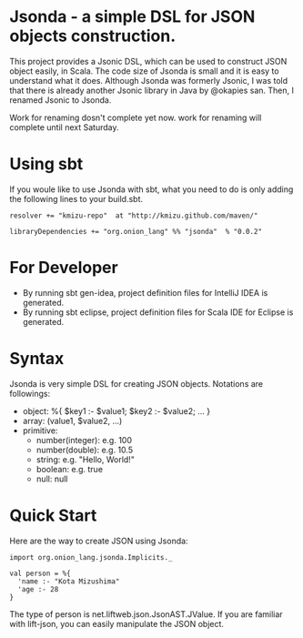 # Jsonda - a simple DSL for JSON objects construction.

This project provides a Jsonic DSL, which can be used to construct JSON object
easily, in Scala.  The code size of Jsonda is small and it is easy to 
understand what it does.  Although Jsonda was formerly Jsonic, I was told that
there is already another Jsonic library in Java by @okapies san.  Then, I renamed
Jsonic to Jsonda.

Work for renaming dosn't complete yet now.  work for renaming will complete
until next Saturday.

# Using sbt

If you woule like to use Jsonda with sbt, what you need to do is only
adding the following lines to your build.sbt.

    resolver += "kmizu-repo"  at "http://kmizu.github.com/maven/"
    
    libraryDependencies += "org.onion_lang" %% "jsonda"  % "0.0.2"

# For Developer

* By running sbt gen-idea, project definition files for IntelliJ IDEA is generated.
* By running sbt eclipse, project definition files for Scala IDE for Eclipse is generated.

# Syntax

Jsonda is very simple DSL for creating JSON objects.  Notations are followings:

* object: 
    %{ $key1 :- $value1; $key2 :- $value2; ... }
* array:
    $($value1, $value2, ...)
* primitive: 
  * number(integer): e.g. 100
  * number(double): e.g. 10.5
  * string: e.g. "Hello, World!"
  * boolean: e.g. true 
  * null: null

# Quick Start

Here are the way to create JSON using Jsonda:

    import org.onion_lang.jsonda.Implicits._
    
    val person = %{
      'name :- "Kota Mizushima"
      'age :- 28
    }
    
The type of person is net.liftweb.json.JsonAST.JValue.  If you are familiar with lift-json, you can easily manipulate the JSON object.

